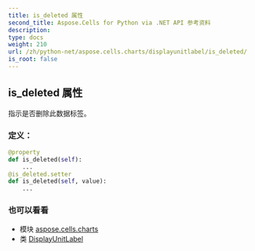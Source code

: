```yaml
---
title: is_deleted 属性
second_title: Aspose.Cells for Python via .NET API 参考资料
description:
type: docs
weight: 210
url: /zh/python-net/aspose.cells.charts/displayunitlabel/is_deleted/
is_root: false
---
```

## is_deleted 属性

指示是否删除此数据标签。
### 定义：
```python
@property
def is_deleted(self):
    ...
@is_deleted.setter
def is_deleted(self, value):
    ...
```

### 也可以看看
* 模块 [aspose.cells.charts](../../)
* 类 [DisplayUnitLabel](/cells/zh/python-net/aspose.cells.charts/displayunitlabel)
